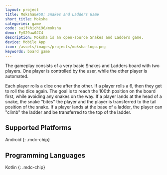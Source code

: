 ```yaml
---
layout: project
title: Moksha&#58; Snakes and Ladders Game
short_title: Moksha
categories: game
code: saifkhichi96/moksha
demo: FyS29aw0JC4
description: Moksha is an open-source Snakes and Ladders game.
device: Mobile App
icon: /assets/images/projects/moksha-logo.png
keywords: board game
---
```



The gameplay consists of a very basic Snakes and Ladders board with two players. One player is controlled by the user, while the other player is automated.

Each player rolls a dice one after the other. If a player rolls a 6, then they get to roll the dice again. The goal is to reach the 100th position on the board first, while avoiding any snakes on the way. If a player lands at the head of a snake, the snake "bites" the player and the player is transferred to the tail position of the snake. If a player lands at the base of a ladder, the player can "climb" the ladder and be transferred to the top of the ladder.

## Supported Platforms

Android
{: .mdc-chip}

## Programming Languages

Kotlin
{: .mdc-chip}
